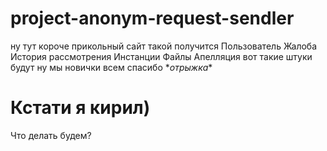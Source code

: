 # project-anonym-request-sendler
ну тут короче прикольный сайт такой получится
Пользователь
Жалоба
История рассмотрения
Инстанции
Файлы
Апелляция
вот такие штуки будут ну мы новички
всем спасибо
\**отрыжка*\*
# Кстати я кирил)

Что делать будем?
